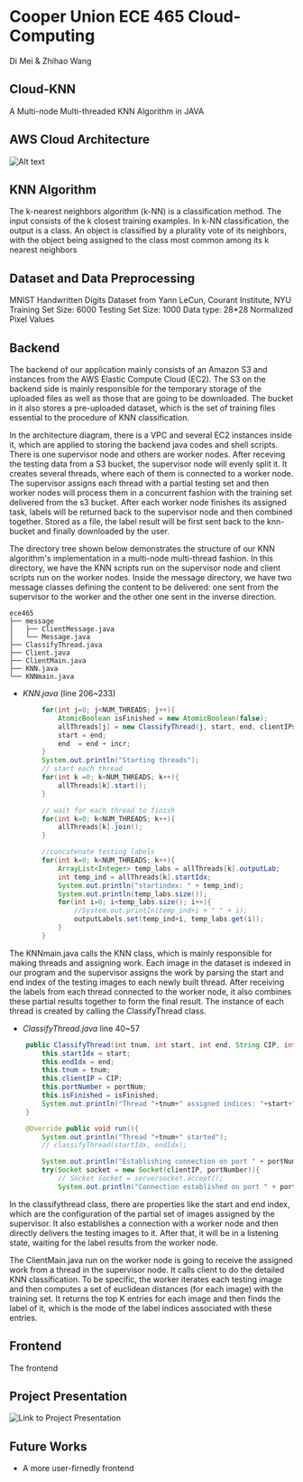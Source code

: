 # Cooper Union ECE 465 Cloud-Computing

Di Mei & Zhihao Wang

## **Cloud-KNN**

A Multi-node Multi-threaded KNN Algorithm in JAVA

## AWS Cloud Architecture
![Alt text](https://github.com/wzhlifelover/Cloud-Computing/blob/main/img/cloud_knn.png "Cloud Architecture")

## KNN Algorithm
The k-nearest neighbors algorithm (k-NN) is a classification method. The input consists of the k closest training examples. In k-NN classification, the output is a class. An object is classified by a plurality vote of its neighbors, with the object being assigned to the class most common among its k nearest neighbors 

## Dataset and Data Preprocessing
MNIST Handwritten Digits Dataset from Yann LeCun, Courant Institute, NYU
Training Set Size: 6000
Testing Set Size: 1000
Data type: 28*28 Normalized Pixel Values


## Backend

The backend of our application mainly consists of an Amazon S3 and instances from the AWS Elastic Compute Cloud (EC2). The S3 on the backend side is mainly responsible for the temporary storage of the uploaded files as well as those that are going to be downloaded. The bucket in it also stores a pre-uploaded dataset, which is the set of training files essential to the procedure of KNN classification.

In the architecture diagram, there is a VPC and several EC2 instances inside it, which are applied to storing the backend java codes and shell scripts. There is one supervisor node and others are worker nodes. After receving the testing data from a S3 bucket, the supervisor node will evenly split it. It creates several threads, where each of them is connected to a worker node. The supervisor assigns each thread with a partial testing set and then worker nodes will process them in a concurrent fashion with the training set delivered from the s3 bucket. After each worker node finishes its assigned task, labels will be returned back to the supervisor node and then combined together. Stored as a file, the label result will be first sent back to the knn-bucket and finally downloaded by the user.

The directory tree shown below demonstrates the structure of our KNN algorithm's implementation in a multi-node multi-thread fashion. In this directory, we have the KNN scripts run on the supervisor node and client scripts run on the worker nodes. Inside the message directory, we have two message classes defining the content to be delivered: one sent from the supervisor to the worker and the other one sent in the inverse direction.

```
ece465
├── message
│   ├── ClientMessage.java
│   └── Message.java
├── ClassifyThread.java
├── Client.java
├── ClientMain.java
├── KNN.java
└── KNNmain.java
```

* *KNN.java* (line 206~233)
```java
        for(int j=0; j<NUM_THREADS; j++){
            AtomicBoolean isFinished = new AtomicBoolean(false);
            allThreads[j] = new ClassifyThread(j, start, end, clientIPs[j], 6666, isFinished);
            start = end;
            end  = end + incr;
        }
        System.out.println("Starting threads");
        // start each thread
        for(int k =0; k<NUM_THREADS; k++){
            allThreads[k].start();
        }

        // wait for each thread to finish
        for(int k=0; k<NUM_THREADS; k++){
            allThreads[k].join();
        }

        //concatenate testing labels
        for(int k=0; k<NUM_THREADS; k++){
            ArrayList<Integer> temp_labs = allThreads[k].outputLab;
            int temp_ind = allThreads[k].startIdx;
            System.out.println("startindex: " + temp_ind);
            System.out.println(temp_labs.size());
            for(int i=0; i<temp_labs.size(); i++){
                //System.out.println(temp_ind+i + " " + i);
                outputLabels.set(temp_ind+i, temp_labs.get(i));
            }
        }
```
The KNNmain.java calls the KNN class, which is mainly responsible for making threads and assigning work. Each image in the dataset is indexed in our program and the supervisor assigns the work by parsing the start and end index of the testing images to each newly built thread. After receiving the labels from each thread connected to the worker node, it also combines these partial results together to form the final result. The instance of each thread is created by calling the ClassifyThread class.

* *ClassifyThread.java* line 40~57
```java
    public ClassifyThread(int tnum, int start, int end, String CIP, int portNum, AtomicBoolean isFinished){
        this.startIdx = start;
        this.endIdx = end;
        this.tnum = tnum;
        this.clientIP = CIP;
        this.portNumber = portNum;
        this.isFinished = isFinished;
        System.out.println("Thread "+tnum+" assigned indices: "+start+" to "+end);
    }

    @Override public void run(){
        System.out.println("Thread "+tnum+" started");
        // classifyThread(startIdx, endIdx);

        System.out.println("Establishing connection on port " + portNumber);
        try(Socket socket = new Socket(clientIP, portNumber)){
            // Socket socket = serversocket.accept();
            System.out.println("Connection established on port " + portNumber);
```
In the classifythread class, there are properties like the start and end index, which are the configuration of the partial set of images assigned by the supervisor. It also establishes a connection with a worker node and then directly delivers the testing images to it. After that, it will be in a listening state, waiting for the label results from the worker node.

The ClientMain.java run on the worker node is going to receive the assigned work from a thread in the supervisor node. It calls client to do the detailed KNN classification. To be specific, the worker iterates each testing image and then computes a set of euclidean distances (for each image) with the training set. It returns the top K entries for each image and then finds the label of it, which is the mode of the label indices associated with these entries.


## Frontend

The frontend 


## Project Presentation
![Link to Project Presentation](https://youtu.be/mjnKNFuz84U)

## Future Works

* A more user-firnedly frontend
